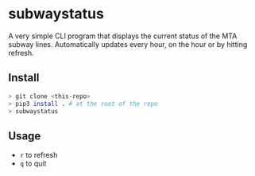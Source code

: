 # subwaystatus

A very simple CLI program that displays the current status of the MTA subway lines. Automatically updates every hour, on the hour or by hitting refresh.

## Install

```bash
> git clone <this-repo>
> pip3 install . # at the root of the repo
> subwaystatus
```

## Usage

- `r` to refresh
- `q` to quit

